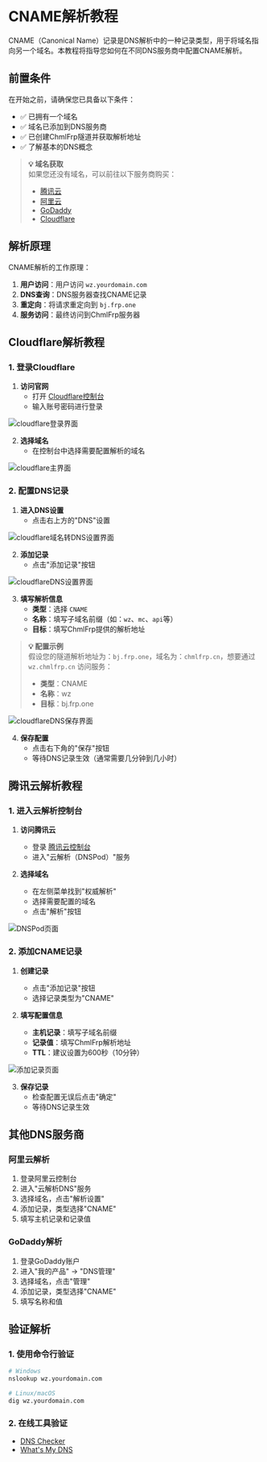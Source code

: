 # CNAME解析教程

CNAME（Canonical Name）记录是DNS解析中的一种记录类型，用于将域名指向另一个域名。本教程将指导您如何在不同DNS服务商中配置CNAME解析。

## 前置条件

在开始之前，请确保您已具备以下条件：

- ✅ 已拥有一个域名
- ✅ 域名已添加到DNS服务商
- ✅ 已创建ChmlFrp隧道并获取解析地址
- ✅ 了解基本的DNS概念

> **💡 域名获取**  
> 如果您还没有域名，可以前往以下服务商购买：
> - [腾讯云](https://cloud.tencent.com)
> - [阿里云](https://www.aliyun.com)
> - [GoDaddy](https://www.godaddy.com)
> - [Cloudflare](https://www.cloudflare.com)

## 解析原理

CNAME解析的工作原理：

1. **用户访问**：用户访问 `wz.yourdomain.com`
2. **DNS查询**：DNS服务器查找CNAME记录
3. **重定向**：将请求重定向到 `bj.frp.one`
4. **服务访问**：最终访问到ChmlFrp服务器

## Cloudflare解析教程

### 1. 登录Cloudflare

1. **访问官网**
   - 打开 [Cloudflare控制台](https://dash.cloudflare.com/)
   - 输入账号密码进行登录

![cloudflare登录界面](./img/cname/cloudflare1.webp)

2. **选择域名**
   - 在控制台中选择需要配置解析的域名

![cloudflare主界面](./img/cname/cloudflare2.webp)

### 2. 配置DNS记录

1. **进入DNS设置**
   - 点击右上方的"DNS"设置

![cloudflare域名转DNS设置界面](./img/cname/cloudflare3.webp)

2. **添加记录**
   - 点击"添加记录"按钮

![cloudflareDNS设置界面](./img/cname/cloudflare4.webp)

3. **填写解析信息**
   - **类型**：选择 `CNAME`
   - **名称**：填写子域名前缀（如：`wz`、`mc`、`api`等）
   - **目标**：填写ChmlFrp提供的解析地址

> **💡 配置示例**  
> 假设您的隧道解析地址为：`bj.frp.one`，域名为：`chmlfrp.cn`，想要通过 `wz.chmlfrp.cn` 访问服务：
> - **类型**：CNAME
> - **名称**：wz
> - **目标**：bj.frp.one

![cloudflareDNS保存界面](./img/cname/cloudflare7.webp)

4. **保存配置**
   - 点击右下角的"保存"按钮
   - 等待DNS记录生效（通常需要几分钟到几小时）

## 腾讯云解析教程

### 1. 进入云解析控制台

1. **访问腾讯云**
   - 登录 [腾讯云控制台](https://console.cloud.tencent.com)
   - 进入"云解析（DNSPod）"服务

2. **选择域名**
   - 在左侧菜单找到"权威解析"
   - 选择需要配置的域名
   - 点击"解析"按钮

![DNSPod页面](./img/cname/dnspod1.webp)

### 2. 添加CNAME记录

1. **创建记录**
   - 点击"添加记录"按钮
   - 选择记录类型为"CNAME"

2. **填写配置信息**
   - **主机记录**：填写子域名前缀
   - **记录值**：填写ChmlFrp解析地址
   - **TTL**：建议设置为600秒（10分钟）

![添加记录页面](./img/cname/dnspod2.webp)

3. **保存记录**
   - 检查配置无误后点击"确定"
   - 等待DNS记录生效

## 其他DNS服务商

### 阿里云解析

1. 登录阿里云控制台
2. 进入"云解析DNS"服务
3. 选择域名，点击"解析设置"
4. 添加记录，类型选择"CNAME"
5. 填写主机记录和记录值

### GoDaddy解析

1. 登录GoDaddy账户
2. 进入"我的产品" → "DNS管理"
3. 选择域名，点击"管理"
4. 添加记录，类型选择"CNAME"
5. 填写名称和值

## 验证解析

### 1. 使用命令行验证

```bash
# Windows
nslookup wz.yourdomain.com

# Linux/macOS
dig wz.yourdomain.com
```

### 2. 在线工具验证

- [DNS Checker](https://dnschecker.org/)
- [What's My DNS](https://whatsmydns.net/)
